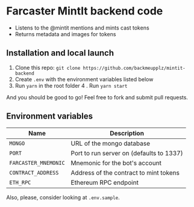 # Farcaster MintIt backend code

- Listens to the @mintit mentions and mints cast tokens
- Returns metadata and images for tokens

## Installation and local launch

1. Clone this repo: `git clone https://github.com/backmeupplz/mintit-backend`
2. Create `.env` with the environment variables listed below
3. Run `yarn` in the root folder
   4 . Run `yarn start`

And you should be good to go! Feel free to fork and submit pull requests.

## Environment variables

| Name                 | Description                              |
| -------------------- | ---------------------------------------- |
| `MONGO`              | URL of the mongo database                |
| `PORT`               | Port to run server on (defaults to 1337) |
| `FARCASTER_MNEMONIC` | Mnemonic for the bot's account           |
| `CONTRACT_ADDRESS`   | Address of the contract to mint tokens   |
| `ETH_RPC`            | Ethereum RPC endpoint                    |

Also, please, consider looking at `.env.sample`.
